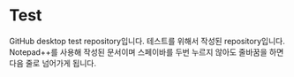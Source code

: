 # Test
GitHub desktop test repository입니다. 테스트를 위해서 작성된 repository입니다.  
Notepad++를 사용해 작성된 문서이며 스페이바를 두번 누르지 않아도 줄바꿈을 하면 다음 줄로 넘어가게 됩니다.

